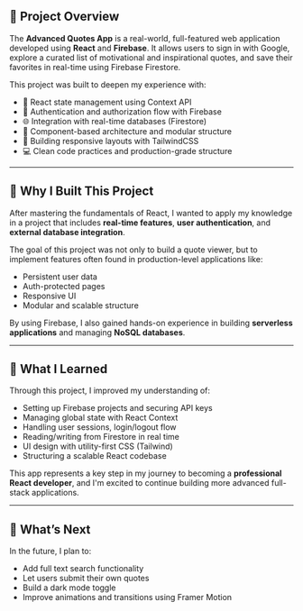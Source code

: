 ## 📖 Project Overview

The **Advanced Quotes App** is a real-world, full-featured web application developed using **React** and **Firebase**. It allows users to sign in with Google, explore a curated list of motivational and inspirational quotes, and save their favorites in real-time using Firebase Firestore.

This project was built to deepen my experience with:
- 🔁 React state management using Context API
- 🔐 Authentication and authorization flow with Firebase
- 🌐 Integration with real-time databases (Firestore)
- 🧠 Component-based architecture and modular structure
- 🎨 Building responsive layouts with TailwindCSS
- 💻 Clean code practices and production-grade structure

---

## 🎯 Why I Built This Project

After mastering the fundamentals of React, I wanted to apply my knowledge in a project that includes **real-time features**, **user authentication**, and **external database integration**.

The goal of this project was not only to build a quote viewer, but to implement features often found in production-level applications like:
- Persistent user data
- Auth-protected pages
- Responsive UI
- Modular and scalable structure

By using Firebase, I also gained hands-on experience in building **serverless applications** and managing **NoSQL databases**.

---

## 🤝 What I Learned

Through this project, I improved my understanding of:
- Setting up Firebase projects and securing API keys
- Managing global state with React Context
- Handling user sessions, login/logout flow
- Reading/writing from Firestore in real time
- UI design with utility-first CSS (Tailwind)
- Structuring a scalable React codebase

This app represents a key step in my journey to becoming a **professional React developer**, and I'm excited to continue building more advanced full-stack applications.

---

## 🚀 What’s Next

In the future, I plan to:
- Add full text search functionality
- Let users submit their own quotes
- Build a dark mode toggle
- Improve animations and transitions using Framer Motion

